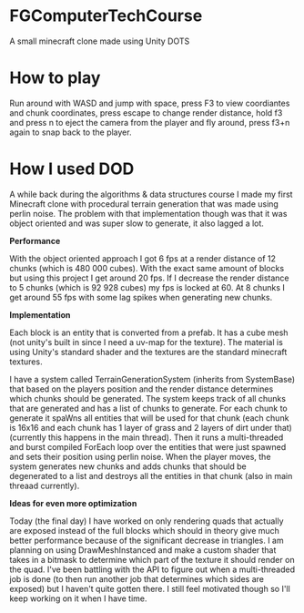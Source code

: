 # FGComputerTechCourse
A small minecraft clone made using Unity DOTS

# How to play
Run around with WASD and jump with space, press F3 to view coordiantes and chunk coordinates, press escape to change render distance, hold f3 and press n to eject the camera from the player and fly around, press f3+n again to snap back to the player.

# How I used DOD
A while back during the algorithms & data structures course I made my first Minecraft clone with procedural terrain generation that was made using perlin noise.
The problem with that implementation though was that it was object oriented and was super slow to generate, it also lagged a lot.

<strong>Performance</strong>

With the object oriented approach I got 6 fps at a render distance of 12 chunks (which is 480 000 cubes).
With the exact same amount of blocks but using this project I get around 20 fps.
If I decrease the render distance to 5 chunks (which is 92 928 cubes) my fps is locked at 60.
At 8 chunks I get around 55 fps with some lag spikes when generating new chunks.

<strong>Implementation</strong>

Each block is an entity that is converted from a prefab. It has a cube mesh (not unity's built in since I need a uv-map for the texture).
The material is using Unity's standard shader and the textures are the standard minecraft textures.

I have a system called TerrainGenerationSystem (inherits from SystemBase) that based on the players position and the render distance determines which chunks should be generated.
The system keeps track of all chunks that are generated and has a list of chunks to generate.
For each chunk to generate it spaWns all entities that will be used for that chunk (each chunk is 16x16 and each chunk has 1 layer of grass and 2 layers of dirt under that) (currently this happens in the main thread).
Then it runs a multi-threaded and burst compiled ForEach loop over the entities that were just spawned and sets their position using perlin noise.
When the player moves, the system generates new chunks and adds chunks that should be degenerated to a list and destroys all the entities in that chunk (also in main threaad currently).

<strong>Ideas for even more optimization</strong>

Today (the final day) I have worked on only rendering quads that actually are exposed instead of the full blocks which should in theory give much better performance because of the significant decrease in triangles.
I am planning on using DrawMeshInstanced and make a custom shader that takes in a bitmask to determine which part of the texture it should render on the quad.
I've been battling with the API to figure out when a multi-threaded job is done (to then run another job that determines which sides are exposed) but I haven't quite gotten there. I still feel motivated though so I'll keep working on it when I have time.
